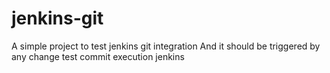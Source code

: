 # jenkins-git

A simple project to test jenkins git integration
And it should be triggered by any change
test commit execution jenkins
